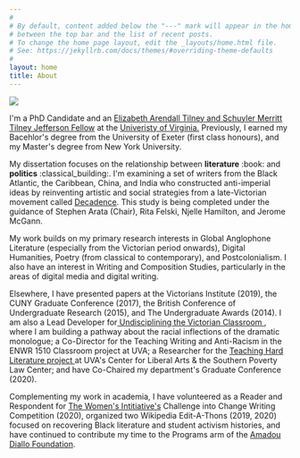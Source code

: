```yaml
---
#
# By default, content added below the "---" mark will appear in the home page
# between the top bar and the list of recent posts.
# To change the home page layout, edit the _layouts/home.html file.
# See: https://jekyllrb.com/docs/themes/#overriding-theme-defaults
#
layout: home
title: About
---
```

<img src="https://user-images.githubusercontent.com/45428531/107605912-86aab180-6c02-11eb-9bce-6c2d4e68b180.jpg">
<p>I'm a PhD Candidate and an <a href="https://www.jeffersonscholars.org/people/cherrie-kwok">Elizabeth Arendall Tilney and Schuyler Merritt Tilney Jefferson Fellow</a> at the <a href="https://www.virginia.edu/">Univeristy of Virginia.</a> Previously, I earned my Bacehlor's degree from the University of Exeter (first class honours), and my Master's degree from New York University.</p>
<p>My dissertation focuses on the relationship between <b>literature</b> :book: and <b>politics</b> :classical_building:. I'm examining a set of writers from the Black Atlantic, the Caribbean, China, and India who constructed anti-imperial ideas by reinventing artistic and social strategies from a late-Victorian movement called <a href="https://www.bl.uk/romantics-and-victorians/articles/aestheticism-and-decadence">Decadence</a>. This study is being completed under the guidance of Stephen Arata (Chair), Rita Felski, Njelle Hamilton, and Jerome McGann. 
<p>My work builds on my primary research interests in Global Anglophone Literature (especially from the Victorian period onwards), Digital Humanities, Poetry (from classical to contemporary), and Postcolonialism. I also have an interest in Writing and Composition Studies, particularly in the areas of digital media and digital writing.</p>
<p>Elsewhere, I have presented papers at the Victorians Institute (2019), the CUNY Graduate Conference (2017), the British Conference of Undergraduate Research (2015), and The Undergraduate Awards (2014). I am also a Lead Developer for<a href="https://undiscipliningvc.org/index.html"> Undisciplining the Victorian Classroom </a>, where I am building a pathway about the racial inflections of the dramatic monologue; a Co-Director for the Teaching Writing and Anti-Racism in the ENWR 1510 Classroom project at UVA; a Researcher for the <a href="https://news.virginia.edu/content/uva-professors-and-local-teachers-take-teaching-hard-literature-project">Teaching Hard Literature project </a> at UVA's Center for Liberal Arts & the Southern Poverty Law Center; and have Co-Chaired my department's Graduate Conference (2020).  
<p>Complementing my work in academia, I have volunteered as a Reader and Respondent for <a href="https://thewomensinitiative.org/">The Women's Intitiative's</a> Challenge into Change Writing Competition (2020), organized two Wikipedia Edit-A-Thons (2019, 2020) focused on recovering Black literature and student activism histories, and have continued to contribute my time to the Programs arm of the <a href="https://www.amadoudiallo.org/"> Amadou Diallo Foundation</a>.</p> 


